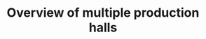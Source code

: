 ---
layout: article
title: Overview of multiple production halls
description: 
  - This template offers an overview of the most important key figures of several production halls. This includes information such as the status of the individual lines and meta information on the current orders.
lang: cn
weight: 1000
isDraft: true
ref: Overview-Multiple-Halls
category:
  - Production
  - Shopfloor
image: Overview-Multiple-Halls_CN.png
image_thumbnail: Overview-Multiple-Halls_CN_thumbnail.png
download: Overview-Multiple-Halls_CN.pbmx
overview_description:
overview_benefits:
overview_data_sources:
---